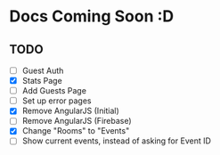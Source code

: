 # Docs Coming Soon :D

## TODO

- [ ] Guest Auth
- [x] Stats Page
- [ ] Add Guests Page
- [ ] Set up error pages
- [x] Remove AngularJS (Initial)
- [ ] Remove AngularJS (Firebase)
- [x] Change "Rooms" to "Events"
- [ ] Show current events, instead of asking for Event ID